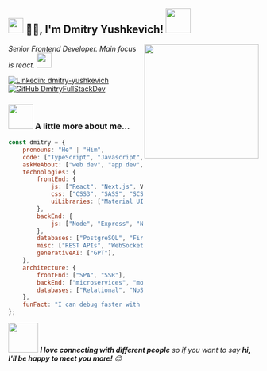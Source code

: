 <h2><img src="https://emojis.slackmojis.com/emojis/images/1531849430/4246/blob-sunglasses.gif?1531849430" width="30"/> 🙏🏻, I'm Dmitry Yushkevich! <img src="https://media.giphy.com/media/12oufCB0MyZ1Go/giphy.gif" width="50"></h2>
<img align='right' src="https://media.giphy.com/media/M9gbBd9nbDrOTu1Mqx/giphy.gif" width="230">
<p><em>Senior Frontend Developer. Main focus is react.
</a><img src="https://media.giphy.com/media/WUlplcMpOCEmTGBtBW/giphy.gif" width="30"> 
</em></p>

[![Linkedin: dmitry-yushkevich](https://img.shields.io/badge/-thaianebraga-blue?style=flat-square&logo=Linkedin&logoColor=white&link=https://www.linkedin.com/in/dmitry-yushkevich/)](https://www.linkedin.com/in/dmitry-yushkevich/)
[![GitHub DmitryFullStackDev](https://img.shields.io/github/followers/thaiane?label=follow&style=social)](https://github.com/DmitryFullStackDev)

### <img src="https://media.giphy.com/media/VgCDAzcKvsR6OM0uWg/giphy.gif" width="50"> A little more about me...  

```javascript
const dmitry = {
    pronouns: "He" | "Him",
    code: ["TypeScript", "Javascript", "HTML5"],
    askMeAbout: ["web dev", "app dev", "UI/UX"],
    technologies: {
        frontEnd: {
            js: ["React", "Next.js", Vue],
            css: ["CSS3", "SASS", "SCSS", "LESS", "Staled-components"],
            uiLibraries: ["Material UI", "Recharts", "React-tables", "Antd"],
        },
        backEnd: {
            js: ["Node", "Express", "NestJS"],
        },
        databases: ["PostgreSQL", "Firebase Realtime DB", "redis"],
        misc: ["REST APIs", "WebSockets", "GraphQl", "Redux", "Redux-saga", "Redux-toolkit", "Reselect", "Vuex", "Axios", "React-tables", "React-query", "Formic", "I18Next", "Jest", "Enzyme", "Webpack", "Parcel", "Rollup", "Yarn", "Npm", "Eslint", "Stylelint", "Prettier", "Babel"],
        generativeAI: ["GPT"],
    },
    architecture: {
        frontEnd: ["SPA", "SSR"],
        backEnd: ["microservices", "monolithic", "serverless"],
        databases: ["Relational", "NoSQL"],
    },
    funFact: "I can debug faster with a coffee in hand!"
};
```

<img src="https://media.giphy.com/media/LnQjpWaON8nhr21vNW/giphy.gif" width="60"> <em><b>I love connecting with different people</b> so if you want to say <b>hi, I'll be happy to meet you more!</b> 😊</em>

